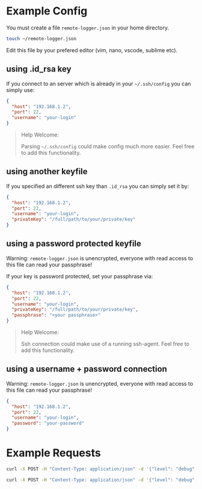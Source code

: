 # Example Config

You must create a file  `remote-logger.json` in your home directory.

```bash
touch ~/remote-logger.json
```

Edit this file by your prefered editor (vim, nano, vscode, sublime etc).

## using .id_rsa key

If you connect to an server which is already in your `~/.ssh/config` you can simply use: 

```json
{
  "host": "192.168.1.2",
  "port": 22,
  "username": "your-login"
}
```

> Help Welcome:
>
> Parsing `~/.ssh/config` could make config much more easier. Feel free to add this functionality.


## using another keyfile

If you specified an different ssh key than `.id_rsa` you can simply set it by:

```json
{
  "host": "192.168.1.2",
  "port": 22,
  "username": "your-login",
  "privateKey": "/full/path/to/your/private/key"
}
```
## using a password protected keyfile

Warning: `remote-logger.json` is unencrypted, everyone with read access to this file can read your passphrase! 

If your key is password protected, set your passphrase via:

```json
{
  "host": "192.168.1.2",
  "port": 22,
  "username": "your-login",
  "privateKey": "/full/path/to/your/private/key",
  "passphrase": "<your passphrase>"
}
```

> Help Welcome:
>
> Ssh connection could make use of a running ssh-agent. Feel free to add this functionality.

## using a username + password connection

Warning: `remote-logger.json` is unencrypted, everyone with read access to this file can read your passphrase!

```json
{
  "host": "192.168.1.2",
  "port": 22,
  "username": "your-login",
  "password": "your-password"
}
```

# Example Requests

```bash
curl -X POST -H "Content-Type: application/json" -d '{"level": "debug", "message": "Hello Debug", "type": "text", "context": {"email": "hello@foobar.ninja"}}' http://localhost:29980

curl -X POST -H "Content-Type: application/json" -d '{"level": "debug", "message": "Debug SQL", "type": "sql", "statement": "select * from foo where bar > 42;", "context": {}}' http://localhost:29980

```